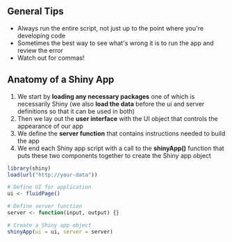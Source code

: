 ## General Tips

* Always run the entire script, not just up to the point where you're developing code
* Sometimes the best way to see what's wrong it is to run the app and review the error
* Watch out for commas!

## Anatomy of a Shiny App

1. We start by **loading any necessary packages** one of which is necessarily Shiny (we also **load the data** before the ui and server definitions so that it can be used in both)
2. Then we lay out the **user interface** with the UI object that controls the appearance of our app
3. We define the **server function** that contains instructions needed to build the app
4. We end each Shiny app script with a call to the **shinyApp()** function that puts these two components together to create the Shiny app object

```r
library(shiny)
load(url("http://your-data"))

# Define UI for application
ui <- fluidPage()

# Define server function
server <- function(input, output) {}

# Create a Shiny app object
shinyApp(ui = ui, server = server)
```
